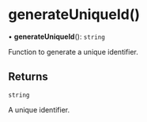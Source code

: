 # generateUniqueId()

• **generateUniqueId**(): `string`

Function to generate a unique identifier.

## Returns

`string`

A unique identifier.
